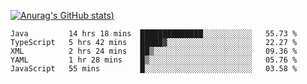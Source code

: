 [![Anurag's GitHub stats](https://github-readme-stats.vercel.app/api?username=Old-Camel&show_icons=true&theme=dark))](https://github.com/anuraghazra/github-readme-stats)
<!--START_SECTION:waka-->
```text
Java         14 hrs 18 mins  ██████████████░░░░░░░░░░░   55.73 % 
TypeScript   5 hrs 42 mins   █████▓░░░░░░░░░░░░░░░░░░░   22.27 % 
XML          2 hrs 24 mins   ██▒░░░░░░░░░░░░░░░░░░░░░░   09.36 % 
YAML         1 hr 28 mins    █▒░░░░░░░░░░░░░░░░░░░░░░░   05.76 % 
JavaScript   55 mins         █░░░░░░░░░░░░░░░░░░░░░░░░   03.58 % 
```
<!--END_SECTION:waka-->

